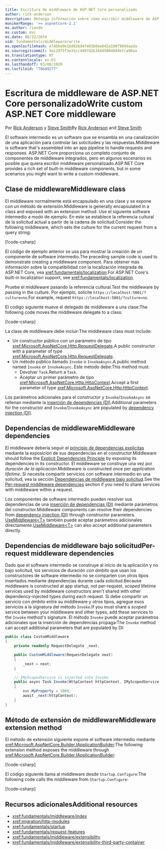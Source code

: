 ```yaml
---
title: Escritura de middleware de ASP.NET Core personalizado
author: rick-anderson
description: Obtenga información sobre cómo escribir middleware de ASP.NET Core personalizado.
monikerRange: '>= aspnetcore-2.1'
ms.author: riande
ms.custom: mvc
ms.date: 08/22/2019
uid: fundamentals/middleware/write
ms.openlocfilehash: e74bba9e1bd826d4f493b0ee642a198f984daada
ms.sourcegitcommit: 9a129f5f3e31cc449742b164d5004894bfca90aa
ms.translationtype: HT
ms.contentlocale: es-ES
ms.lasthandoff: 03/06/2020
ms.locfileid: "78649277"
---
```

# <a name="write-custom-aspnet-core-middleware"></a><span data-ttu-id="5a204-103">Escritura de middleware de ASP.NET Core personalizado</span><span class="sxs-lookup"><span data-stu-id="5a204-103">Write custom ASP.NET Core middleware</span></span>

<span data-ttu-id="5a204-104">Por [Rick Anderson](https://twitter.com/RickAndMSFT) y [Steve Smith](https://ardalis.com/)</span><span class="sxs-lookup"><span data-stu-id="5a204-104">By [Rick Anderson](https://twitter.com/RickAndMSFT) and [Steve Smith](https://ardalis.com/)</span></span>

<span data-ttu-id="5a204-105">El software intermedio es un software que se ensambla en una canalización de una aplicación para controlar las solicitudes y las respuestas.</span><span class="sxs-lookup"><span data-stu-id="5a204-105">Middleware is software that's assembled into an app pipeline to handle requests and responses.</span></span> <span data-ttu-id="5a204-106">ASP.NET Core proporciona un completo conjunto de componentes de middleware integrados, pero en algunos escenarios es posible que quiera escribir middleware personalizado.</span><span class="sxs-lookup"><span data-stu-id="5a204-106">ASP.NET Core provides a rich set of built-in middleware components, but in some scenarios you might want to write a custom middleware.</span></span>

## <a name="middleware-class"></a><span data-ttu-id="5a204-107">Clase de middleware</span><span class="sxs-lookup"><span data-stu-id="5a204-107">Middleware class</span></span>

<span data-ttu-id="5a204-108">El middleware normalmente está encapsulado en una clase y se expone con un método de extensión.</span><span class="sxs-lookup"><span data-stu-id="5a204-108">Middleware is generally encapsulated in a class and exposed with an extension method.</span></span> <span data-ttu-id="5a204-109">Use el siguiente software intermedio a modo de ejemplo. En este se establece la referencia cultural de la solicitud actual a partir de la cadena de solicitud:</span><span class="sxs-lookup"><span data-stu-id="5a204-109">Consider the following middleware, which sets the culture for the current request from a query string:</span></span>

[!code-csharp[](write/snapshot/StartupCulture.cs)]

<span data-ttu-id="5a204-110">El código de ejemplo anterior se usa para mostrar la creación de un componente de software intermedio.</span><span class="sxs-lookup"><span data-stu-id="5a204-110">The preceding sample code is used to demonstrate creating a middleware component.</span></span> <span data-ttu-id="5a204-111">Para obtener más información sobre la compatibilidad con la localización integrada de ASP.NET Core, vea <xref:fundamentals/localization>.</span><span class="sxs-lookup"><span data-stu-id="5a204-111">For ASP.NET Core's built-in localization support, see <xref:fundamentals/localization>.</span></span>

<span data-ttu-id="5a204-112">Pruebe el middleware pasando la referencia cultural.</span><span class="sxs-lookup"><span data-stu-id="5a204-112">Test the middleware by passing in the culture.</span></span> <span data-ttu-id="5a204-113">Por ejemplo, solicite `https://localhost:5001/?culture=no`.</span><span class="sxs-lookup"><span data-stu-id="5a204-113">For example, request `https://localhost:5001/?culture=no`.</span></span>

<span data-ttu-id="5a204-114">El código siguiente mueve el delegado de middleware a una clase:</span><span class="sxs-lookup"><span data-stu-id="5a204-114">The following code moves the middleware delegate to a class:</span></span>

[!code-csharp[](write/snapshot/RequestCultureMiddleware.cs)]

<span data-ttu-id="5a204-115">La clase de middleware debe incluir:</span><span class="sxs-lookup"><span data-stu-id="5a204-115">The middleware class must include:</span></span>

* <span data-ttu-id="5a204-116">Un constructor público con un parámetro de tipo <xref:Microsoft.AspNetCore.Http.RequestDelegate>.</span><span class="sxs-lookup"><span data-stu-id="5a204-116">A public constructor with a parameter of type <xref:Microsoft.AspNetCore.Http.RequestDelegate>.</span></span>
* <span data-ttu-id="5a204-117">Un método público llamado `Invoke` o `InvokeAsync`.</span><span class="sxs-lookup"><span data-stu-id="5a204-117">A public method named `Invoke` or `InvokeAsync`.</span></span> <span data-ttu-id="5a204-118">Este método debe:</span><span class="sxs-lookup"><span data-stu-id="5a204-118">This method must:</span></span>
  * <span data-ttu-id="5a204-119">Devolver `Task`.</span><span class="sxs-lookup"><span data-stu-id="5a204-119">Return a `Task`.</span></span>
  * <span data-ttu-id="5a204-120">Aceptar un primer parámetro de tipo <xref:Microsoft.AspNetCore.Http.HttpContext>.</span><span class="sxs-lookup"><span data-stu-id="5a204-120">Accept a first parameter of type <xref:Microsoft.AspNetCore.Http.HttpContext>.</span></span>
  
<span data-ttu-id="5a204-121">Los parámetros adicionales para el constructor y `Invoke`/`InvokeAsync` se rellenan mediante la [inserción de dependencias (DI)](xref:fundamentals/dependency-injection).</span><span class="sxs-lookup"><span data-stu-id="5a204-121">Additional parameters for the constructor and `Invoke`/`InvokeAsync` are populated by [dependency injection (DI)](xref:fundamentals/dependency-injection).</span></span>

## <a name="middleware-dependencies"></a><span data-ttu-id="5a204-122">Dependencias de middleware</span><span class="sxs-lookup"><span data-stu-id="5a204-122">Middleware dependencies</span></span>

<span data-ttu-id="5a204-123">El middleware debería seguir el [principio de dependencias explicitas](/dotnet/standard/modern-web-apps-azure-architecture/architectural-principles#explicit-dependencies) mediante la exposición de sus dependencias en el constructor.</span><span class="sxs-lookup"><span data-stu-id="5a204-123">Middleware should follow the [Explicit Dependencies Principle](/dotnet/standard/modern-web-apps-azure-architecture/architectural-principles#explicit-dependencies) by exposing its dependencies in its constructor.</span></span> <span data-ttu-id="5a204-124">El middleware se construye una vez por *duración de la aplicación*.</span><span class="sxs-lookup"><span data-stu-id="5a204-124">Middleware is constructed once per *application lifetime*.</span></span> <span data-ttu-id="5a204-125">Si necesita compartir servicios con software intermedio en una solicitud, vea la sección [Dependencias de middleware bajo solicitud](#per-request-middleware-dependencies).</span><span class="sxs-lookup"><span data-stu-id="5a204-125">See the [Per-request middleware dependencies](#per-request-middleware-dependencies) section if you need to share services with middleware within a request.</span></span>

<span data-ttu-id="5a204-126">Los componentes de software intermedio pueden resolver sus dependencias de una [inserción de dependencias (DI)](xref:fundamentals/dependency-injection) mediante parámetros del constructor.</span><span class="sxs-lookup"><span data-stu-id="5a204-126">Middleware components can resolve their dependencies from [dependency injection (DI)](xref:fundamentals/dependency-injection) through constructor parameters.</span></span> <span data-ttu-id="5a204-127">[UseMiddleware&lt;T&gt;](/dotnet/api/microsoft.aspnetcore.builder.usemiddlewareextensions.usemiddleware#Microsoft_AspNetCore_Builder_UseMiddlewareExtensions_UseMiddleware_Microsoft_AspNetCore_Builder_IApplicationBuilder_System_Type_System_Object___) también puede aceptar parámetros adicionales directamente.</span><span class="sxs-lookup"><span data-stu-id="5a204-127">[UseMiddleware&lt;T&gt;](/dotnet/api/microsoft.aspnetcore.builder.usemiddlewareextensions.usemiddleware#Microsoft_AspNetCore_Builder_UseMiddlewareExtensions_UseMiddleware_Microsoft_AspNetCore_Builder_IApplicationBuilder_System_Type_System_Object___) can also accept additional parameters directly.</span></span>

## <a name="per-request-middleware-dependencies"></a><span data-ttu-id="5a204-128">Dependencias de middleware bajo solicitud</span><span class="sxs-lookup"><span data-stu-id="5a204-128">Per-request middleware dependencies</span></span>

<span data-ttu-id="5a204-129">Dado que el software intermedio se construye al inicio de la aplicación y no bajo solicitud, los servicios de duración *con ámbito* que usan los constructores de software intermedio no se comparten con otros tipos insertados mediante dependencias durante cada solicitud.</span><span class="sxs-lookup"><span data-stu-id="5a204-129">Because middleware is constructed at app startup, not per-request, *scoped* lifetime services used by middleware constructors aren't shared with other dependency-injected types during each request.</span></span> <span data-ttu-id="5a204-130">Si debe compartir un servicio *con ámbito* entre su middleware y otros tipos, agregue esos servicios a la signatura del método `Invoke`.</span><span class="sxs-lookup"><span data-stu-id="5a204-130">If you must share a *scoped* service between your middleware and other types, add these services to the `Invoke` method's signature.</span></span> <span data-ttu-id="5a204-131">El método `Invoke` puede aceptar parámetros adicionales que la inserción de dependencias propaga:</span><span class="sxs-lookup"><span data-stu-id="5a204-131">The `Invoke` method can accept additional parameters that are populated by DI:</span></span>

```csharp
public class CustomMiddleware
{
    private readonly RequestDelegate _next;

    public CustomMiddleware(RequestDelegate next)
    {
        _next = next;
    }

    // IMyScopedService is injected into Invoke
    public async Task Invoke(HttpContext httpContext, IMyScopedService svc)
    {
        svc.MyProperty = 1000;
        await _next(httpContext);
    }
}
```

## <a name="middleware-extension-method"></a><span data-ttu-id="5a204-132">Método de extensión de middleware</span><span class="sxs-lookup"><span data-stu-id="5a204-132">Middleware extension method</span></span>

<span data-ttu-id="5a204-133">El método de extensión siguiente expone el software intermedio mediante <xref:Microsoft.AspNetCore.Builder.IApplicationBuilder>:</span><span class="sxs-lookup"><span data-stu-id="5a204-133">The following extension method exposes the middleware through <xref:Microsoft.AspNetCore.Builder.IApplicationBuilder>:</span></span>

[!code-csharp[](write/snapshot/RequestCultureMiddlewareExtensions.cs)]

<span data-ttu-id="5a204-134">El código siguiente llama al middleware desde `Startup.Configure`:</span><span class="sxs-lookup"><span data-stu-id="5a204-134">The following code calls the middleware from `Startup.Configure`:</span></span>

[!code-csharp[](write/snapshot/Startup.cs?highlight=5)]

## <a name="additional-resources"></a><span data-ttu-id="5a204-135">Recursos adicionales</span><span class="sxs-lookup"><span data-stu-id="5a204-135">Additional resources</span></span>

* <xref:fundamentals/middleware/index>
* <xref:migration/http-modules>
* <xref:fundamentals/startup>
* <xref:fundamentals/request-features>
* <xref:fundamentals/middleware/extensibility>
* <xref:fundamentals/middleware/extensibility-third-party-container>
